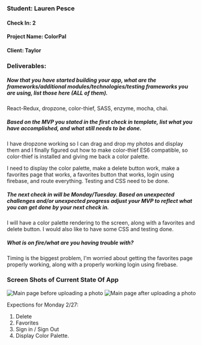 ### Student: Lauren Pesce

#### Check In: 2

#### Project Name: ColorPal

#### Client: Taylor

### Deliverables:  

##### Now that you have started building your app, what are the frameworks/additional modules/technologies/testing frameworks you are using, list those here (ALL of them). 
 React-Redux, dropzone, color-thief, SASS, enzyme, mocha, chai.

##### Based on the MVP you stated in the first check in template, list what you have accomplished, and what still needs to be done.  
I have dropzone working so I can drag and drop my photos and display them and I finally figured out how to make color-thief ES6 compatible, so color-thief is installed and giving me back a color palette. 

I need to display the color palette, make a delete button work, make a favorites page that works, a favorites button that works, login using firebase, and route everything. Testing and CSS need to be done. 

##### The next check in will be Monday/Tuesday. Based on unexpected challenges and/or unexpected progress adjust your MVP to reflect what you can get done by your next check in.  
I will have a color palette rendering to the screen, along with a favorites and delete button. I would also like to have some CSS and testing done. 

##### What is on fire/what are you having trouble with?
Timing is the biggest problem, I'm worried about getting the favorites page properly working, along with a properly working login using firebase. 

### Screen Shots of Current State Of App  
![Main page before uploading a photo](http://i.imgur.com/2V3QAMx.png)
![Main page after uploading a photo](http://i.imgur.com/SeDGgua.png)


Expections for Monday 2/27: 
1. Delete
2. Favorites
3. Sign in / Sign Out
4. Display Color Palette.
